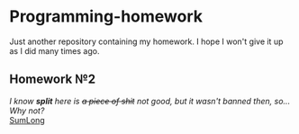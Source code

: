 # Programming-homework

Just another repository containing my homework.
I hope I won't give it up as I did many times ago.

## Homework №2
<i>I know <strong>split</strong> here is <s>a piece of shit</s> not good, but it wasn't banned then, so...<br>
Why not?</i><br>
[SumLong](SumLong.java)
